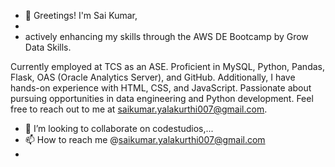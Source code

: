 - 👋 Greetings! I'm Sai Kumar,
-
- actively enhancing my skills through the AWS DE Bootcamp by Grow Data Skills.

Currently employed at TCS as an ASE.
Proficient in MySQL, Python, Pandas, Flask, OAS (Oracle Analytics Server), and GitHub.
Additionally, I have hands-on experience with HTML, CSS, and JavaScript.
Passionate about pursuing opportunities in data engineering and Python development.
Feel free to reach out to me at saikumar.yalakurthi007@gmail.com.
- 💞️ I’m looking to collaborate on codestudios,...
- 📫 How to reach me  @saikumar.yalakurthi007@gmail.com
- 

<!---
12saikumar8/12saikumar8 is a ✨ special ✨ repository because its `README.md` (this file) appears on your GitHub profile.
You can click the Preview link to take a look at your changes.
--->
